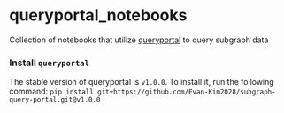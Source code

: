 # queryportal_notebooks

Collection of notebooks that utilize [queryportal](https://github.com/Evan-Kim2028/subgraph-query-portal/tree/master/src/queryportal) to query subgraph data


### Install `queryportal`

The stable version of queryportal is `v1.0.0`. To install it, run the following command:
```pip install git+https://github.com/Evan-Kim2028/subgraph-query-portal.git@v1.0.0```